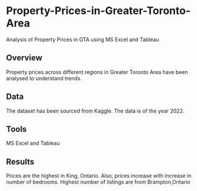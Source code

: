# Property-Prices-in-Greater-Toronto-Area
Analysis of Property Prices in GTA using MS Excel and Tableau

## Overview

Property prices across different regions in Greater Toronto Area have been analysed to understand trends.

## Data

The dataset has been sourced from Kaggle. The data is of the year 2022.

## Tools

MS Excel and Tableau

## Results

Prices are the highest in King, Ontario. Also, prices increase with increase in number of bedrooms.
Highest number of listings are from Brampton,Ontario

